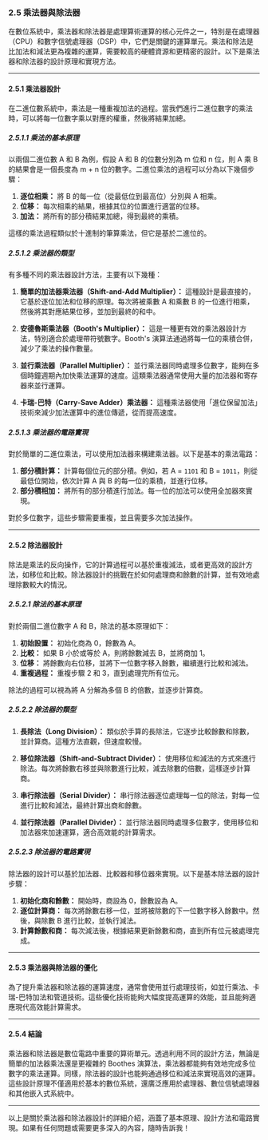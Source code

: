 ### 2.5 乘法器與除法器

在數位系統中，乘法器和除法器是處理算術運算的核心元件之一，特別是在處理器（CPU）和數字信號處理器（DSP）中，它們是關鍵的運算單元。乘法和除法是比加法和減法更為複雜的運算，需要較高的硬體資源和更精密的設計。以下是乘法器和除法器的設計原理和實現方法。

---

#### 2.5.1 乘法器設計

在二進位數系統中，乘法是一種重複加法的過程。當我們進行二進位數字的乘法時，可以將每一位數字乘以對應的權重，然後將結果加總。

##### 2.5.1.1 乘法的基本原理

以兩個二進位數 A 和 B 為例，假設 A 和 B 的位數分別為 m 位和 n 位，則 A 乘 B 的結果會是一個長度為 m + n 位的數字。二進位乘法的過程可以分為以下幾個步驟：

1. **逐位相乘：** 將 B 的每一位（從最低位到最高位）分別與 A 相乘。
2. **位移：** 每次相乘的結果，根據其位的位置進行適當的位移。
3. **加法：** 將所有的部分積結果加總，得到最終的乘積。

這樣的乘法過程類似於十進制的筆算乘法，但它是基於二進位的。

##### 2.5.1.2 乘法器的類型

有多種不同的乘法器設計方法，主要有以下幾種：

1. **簡單的加法器乘法器（Shift-and-Add Multiplier）：** 這種設計是最直接的，它基於逐位加法和位移的原理。每次將被乘數 A 和乘數 B 的一位進行相乘，然後將其對應結果位移，並加到最終的和中。
   
2. **安德魯斯乘法器（Booth's Multiplier）：** 這是一種更有效的乘法器設計方法，特別適合於處理帶符號數字。Booth's 演算法通過將每一位的乘積合併，減少了乘法的操作數量。

3. **並行乘法器（Parallel Multiplier）：** 並行乘法器同時處理多位數字，能夠在多個時鐘週期內加快乘法運算的速度。這類乘法器通常使用大量的加法器和寄存器來並行運算。

4. **卡瑞-巴特（Carry-Save Adder）乘法器：** 這種乘法器使用「進位保留加法」技術來減少加法運算中的進位傳遞，從而提高速度。

##### 2.5.1.3 乘法器的電路實現

對於簡單的二進位乘法，可以使用加法器來構建乘法器。以下是基本的乘法電路：

1. **部分積計算：** 計算每個位元的部分積。例如，若 A = `1101` 和 B = `1011`，則從最低位開始，依次計算 A 與 B 的每一位的乘積，並進行位移。
2. **部分積相加：** 將所有的部分積進行加法。每一位的加法可以使用全加器來實現。

對於多位數字，這些步驟需要重複，並且需要多次加法操作。

---

#### 2.5.2 除法器設計

除法是乘法的反向操作，它的計算過程可以基於重複減法，或者更高效的設計方法，如移位和比較。除法器設計的挑戰在於如何處理商和餘數的計算，並有效地處理除數較大的情況。

##### 2.5.2.1 除法的基本原理

對於兩個二進位數字 A 和 B，除法的基本原理如下：

1. **初始設置：** 初始化商為 0，餘數為 A。
2. **比較：** 如果 B 小於或等於 A，則將餘數減去 B，並將商加 1。
3. **位移：** 將餘數向右位移，並將下一位數字移入餘數，繼續進行比較和減法。
4. **重複過程：** 重複步驟 2 和 3，直到處理完所有位元。

除法的過程可以視為將 A 分解為多個 B 的倍數，並逐步計算商。

##### 2.5.2.2 除法器的類型

1. **長除法（Long Division）：** 類似於手算的長除法，它逐步比較餘數和除數，並計算商。這種方法直觀，但速度較慢。
   
2. **移位除法器（Shift-and-Subtract Divider）：** 使用移位和減法的方式來進行除法。每次將餘數右移並與除數進行比較，減去除數的倍數，這樣逐步計算商。

3. **串行除法器（Serial Divider）：** 串行除法器逐位處理每一位的除法，對每一位進行比較和減法，最終計算出商和餘數。

4. **並行除法器（Parallel Divider）：** 並行除法器同時處理多位數字，使用移位和加法器來加速運算，適合高效能的計算需求。

##### 2.5.2.3 除法器的電路實現

除法器的設計可以基於加法器、比較器和移位器來實現。以下是基本除法器的設計步驟：

1. **初始化商和餘數：** 開始時，商設為 0，餘數設為 A。
2. **逐位計算商：** 每次將餘數右移一位，並將被除數的下一位數字移入餘數中。然後，與除數 B 進行比較，並執行減法。
3. **計算餘數和商：** 每次減法後，根據結果更新餘數和商，直到所有位元被處理完成。

---

#### 2.5.3 乘法器與除法器的優化

為了提升乘法器和除法器的運算速度，通常會使用並行處理技術，如並行乘法、卡瑞-巴特加法和管道技術。這些優化技術能夠大幅度提高運算的效能，並且能夠適應現代高效能計算需求。

---

#### 2.5.4 結論

乘法器和除法器是數位電路中重要的算術單元。透過利用不同的設計方法，無論是簡單的加法器乘法還是更複雜的 Boothes 演算法，乘法器都能夠有效地完成多位數字的乘法運算。同樣，除法器的設計也能夠通過移位和減法來實現高效的運算。這些設計原理不僅適用於基本的數位系統，還廣泛應用於處理器、數位信號處理器和其他嵌入式系統中。

--- 

以上是關於乘法器和除法器設計的詳細介紹，涵蓋了基本原理、設計方法和電路實現。如果有任何問題或需要更多深入的內容，隨時告訴我！